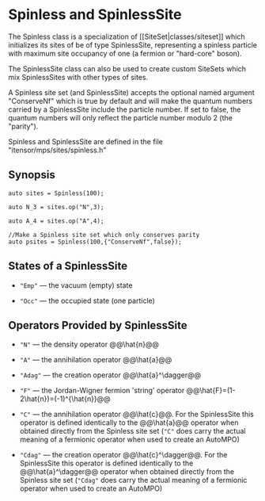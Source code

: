 # Spinless and SpinlessSite

The Spinless class is a specialization of [[SiteSet|classes/siteset]] which initializes
its sites of be of type SpinlessSite, representing a spinless particle with maximum 
site occupancy of one (a fermion or "hard-core" boson).

The SpinlessSite class can also be used to create custom SiteSets which mix SpinlessSites 
with other types of sites.

A Spinless site set (and SpinlessSite) accepts the optional named argument "ConserveNf"
which is true by default and will make the quantum numbers carried by a SpinlessSite include
the particle number. If set to false, the quantum numbers will only reflect the particle 
number modulo 2 (the "parity").

Spinless and SpinlessSite are defined in the file "itensor/mps/sites/spinless.h"

## Synopsis

    auto sites = Spinless(100);

    auto N_3 = sites.op("N",3);

    auto A_4 = sites.op("A",4);

    //Make a Spinless site set which only conserves parity
    auto psites = Spinless(100,{"ConserveNf",false});

## States of a SpinlessSite

* `"Emp"` &mdash; the vacuum (empty) state

* `"Occ"` &mdash; the occupied state (one particle)

## Operators Provided by SpinlessSite

* `"N"` &mdash; the density operator @@\hat{n}@@

* `"A"` &mdash; the annihilation operator @@\hat{a}@@

* `"Adag"` &mdash; the creation operator @@\hat{a}^\dagger@@

* `"F"` &mdash; the Jordan-Wigner fermion 'string' operator @@\hat{F}=(1-2\hat{n})=(-1)^{\hat{n}}@@

* `"C"` &mdash; the annihilation operator @@\hat{c}@@. For the SpinlessSite this operator
  is defined identically to the @@\hat{a}@@ operator when obtained directly from the 
  Spinless site set (`"C"` does carry the actual meaning of a fermionic operator when used
  to create an AutoMPO)

* `"Cdag"` &mdash; the creation operator @@\hat{c}^\dagger@@. For the SpinlessSite this operator
  is defined identically to the @@\hat{a}^\dagger@@ operator when obtained directly from the 
  Spinless site set (`"Cdag"` does carry the actual meaning of a fermionic operator when used
  to create an AutoMPO)



